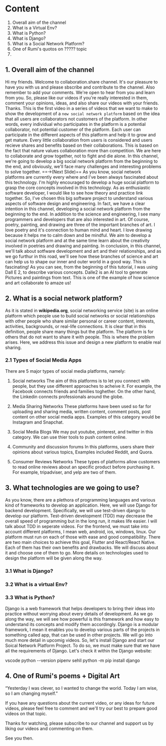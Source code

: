 # Content 
1. Overall aim of the channel
2. What is a Virtual Env?
3. What is Python?
4. What is Django?
5. What is a Social Network Platform?
6. One of Rumi's quotos on ????? topic
7. 


## 1.  Overall aim of the channel
Hi my friends. 
Welcome to collaboration.share channel. It's our pleasure to have you with us and please sbscribe and contribute to the channel. Also remember to add your comments. We're open to hear from you and learn from you. So, please like our videos if you're really interested in them, comment your opinions, ideas, and also share our videos with your friends. Thanks.
This is the first video in a series of videos that we want to make to show the development of a `new social network platform` based on the idea that all users are collaborators not customers of the platform. In other words, every individual who participates in the platform is a potential collaborator, not potential customer of the platform. Each user can participate in the different aspects of this platform and help it to grow and get mature. Every little collaboration from users is considered and users recieve shares and benefits based on their collaborations. This is based on the fact that nature values collaboration more than competition. We are here to collaborate and grow together, not to fight and die alone. 
In this channel, we're going to develop a big social network platform from the beginning to the end, and obviously, we'll face many challenges and interesting problems to solve together. ==&rarr;(Next Slide)== As you know, social network platforms are currently every where and I've been always fascinated about this technology. I'm highly encouraged to develop a huge social platform to grasp the core concepts involved in this technology. As as enthusiastic software developer, I would like to see how theory and practice link together. So, I've chosen this big software project to understand various aspects of software design and engineering. In fact, we have a clear intention in this channel, developing a social network platform from the beginning to the end. In addition to the science and engineering, I see many programmers and developers that are also interested in art. Of course, poetry, painting, and drawing are three of the important branches of art. I love poetry and it's connection to human mind and heart. I love drawing because it helps me to calm down and be mindful. We aim to develop a social network platform and at the same time learn about the creativity involved in poetries and drawing and painting. In conclusion, in this channel, we'll talk about sotfware development and art and their relationships, and as we go furthur in this road, we'll see how these branches of science and art can help us to shape our inner and outer world in a good way. This is fascinating!
As you can see, from the beginning of this tutorial, I was using Dall E 2, to describe various concepts. Dalle2 is an AI tool to generate Pictures and paintings from text. This is one of the example of how science and art collaborate to amaze us!

## 2. What is a social network platform?
As it is stated in **wikipedia.org**, social networking service (site) is an online platform which people use to build social networks or social relationships with other people who share similar personal or career content, interests, activities, backgrounds, or real-life connections. It is clear that in this definition, people share many things but the platform. The platform is for others that do not want to share it with people. This is where the problem arises. Here, we address this issue and design a new platform to enable real sharing. 

### 2.1 Types of Social Media Apps
There are 5 major types of social media platforms, namely:
1. Social networks 
The aim of this platforms is to let you connect with people, but they use different approaches to acheive it. For example, the Facebook connects friends and families toghether. On the other hand, the Linkedin connects professionals around the globe. 

2. Media Sharing Networks
These platforms have been used so far for uploading and sharing media, written content, comment posts, post content on other social media apps. Examples of this category would be Instagram and Snapchat.

3. Social Media Blogs
We may put youtube, pinterest, and twitter in this category. We can use thier tools to push content online. 

4. Community and discussion forums
In this platforms, users share their opinions about various topics, Examples included Reddit, and Quora. 

5. Consumer Reviews Networks
These types of platforms allow customers to read online reviews about an specific product before purchasing it. For example, tripadviser, and yelp are two of them.

## 3. What technologies are we going to use?
As you know, there are a plethora of programming languages and various kind of frameworks to develop an application. Here, we will use Django for backend development. Specifically, we will use test-driven django to develop our platform. Test-driven development (TDD) may decrease the overall speed of programming but in the long run, it makes life easier. I will talk about TDD in seperate videos. 
For the frontend, we must take into account different platforms, I mean web, android, ios, windows, linux. Our platform must run on each of those with ease and good compatibility. There are two main choices to achieve this goal, Flutter and React/React Native. Each of them has their own benefits and drawbacks. We will discuss about it and choose one of them to go. More details on technologies used to design the platform will be given along the way.

### 3.1 What is Django?
### 3.2 What is a virtual Env?
### 3.3 What is Python?

Django is a web framework that helps developers to bring their ideas into practice without worrying about every details of development. As we go along the way, we will see how powerful is this framework and how easy to understand its concepts and modify them accordingly. Django is a modular framework, I mean it enables you to develop various parts of the projects in something called app, that can be used in other projects. We will go into much more detail in upcomig videos. So, let's install Django and start our Soical Network Platform Project. To do so, we must make sure that we have all the requirements of Django. Let's check it within the Django website:


vscode
python --version
pipenv sehll
python -m pip install django



## 4. One of Rumi's poems + Digital Art

“Yesterday I was clever, so I wanted to change the world. Today I am wise, so I am changing myself.”

If you have any questions about the current video, or any ideas for future videos, please feel free to comment and we'll try our best to prepare good videos on that topic. 

Thanks for watching, please subscribe to our channel and support us by liking our videos and commenting on them. 

See you then. 








